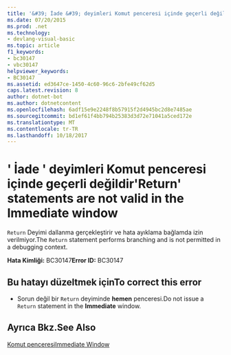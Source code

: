 ```yaml
---
title: '&#39; İade &#39; deyimleri Komut penceresi içinde geçerli değildir'
ms.date: 07/20/2015
ms.prod: .net
ms.technology:
- devlang-visual-basic
ms.topic: article
f1_keywords:
- bc30147
- vbc30147
helpviewer_keywords:
- BC30147
ms.assetid: ed3647ce-1450-4c60-96c6-2bfe49cf62d5
caps.latest.revision: 8
author: dotnet-bot
ms.author: dotnetcontent
ms.openlocfilehash: 6adf15e9e2248f8b57915f2d4945bc2d8e7485ae
ms.sourcegitcommit: bd1ef61f4bb794b25383d3d72e71041a5ced172e
ms.translationtype: MT
ms.contentlocale: tr-TR
ms.lasthandoff: 10/18/2017
---
```

# <a name="39return39-statements-are-not-valid-in-the-immediate-window"></a><span data-ttu-id="8232d-102">&#39; İade &#39; deyimleri Komut penceresi içinde geçerli değildir</span><span class="sxs-lookup"><span data-stu-id="8232d-102">&#39;Return&#39; statements are not valid in the Immediate window</span></span>
<span data-ttu-id="8232d-103">`Return` Deyimi dallanma gerçekleştirir ve hata ayıklama bağlamda izin verilmiyor.</span><span class="sxs-lookup"><span data-stu-id="8232d-103">The `Return` statement performs branching and is not permitted in a debugging context.</span></span>  
  
 <span data-ttu-id="8232d-104">**Hata Kimliği:** BC30147</span><span class="sxs-lookup"><span data-stu-id="8232d-104">**Error ID:** BC30147</span></span>  
  
## <a name="to-correct-this-error"></a><span data-ttu-id="8232d-105">Bu hatayı düzeltmek için</span><span class="sxs-lookup"><span data-stu-id="8232d-105">To correct this error</span></span>  
  
-   <span data-ttu-id="8232d-106">Sorun değil bir `Return` deyiminde **hemen** penceresi.</span><span class="sxs-lookup"><span data-stu-id="8232d-106">Do not issue a `Return` statement in the **Immediate** window.</span></span>  
  
## <a name="see-also"></a><span data-ttu-id="8232d-107">Ayrıca Bkz.</span><span class="sxs-lookup"><span data-stu-id="8232d-107">See Also</span></span>  
 [<span data-ttu-id="8232d-108">Komut penceresi</span><span class="sxs-lookup"><span data-stu-id="8232d-108">Immediate Window</span></span>](/visualstudio/ide/reference/immediate-window)
